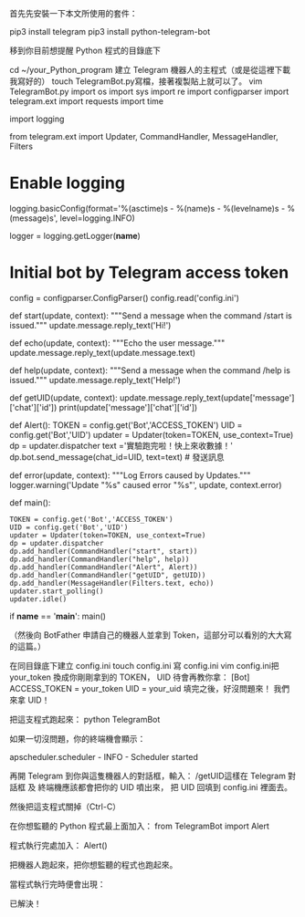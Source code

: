 
首先先安裝一下本文所使用的套件：

pip3 install telegram
pip3 install python-telegram-bot


移到你目前想提醒 Python 程式的目錄底下

cd ~/your_Python_program 
建立 Telegram 機器人的主程式（或是從這裡下載我寫好的）
touch TelegramBot.py寫檔，接著複製貼上就可以了。
vim TelegramBot.py
import os
import sys
import re
import configparser
import telegram.ext
import requests
import time


import logging

from telegram.ext import Updater, CommandHandler, MessageHandler, Filters

# Enable logging
logging.basicConfig(format='%(asctime)s - %(name)s - %(levelname)s - %(message)s',
                    level=logging.INFO)

logger = logging.getLogger(__name__)
# Initial bot by Telegram access token

config = configparser.ConfigParser()
config.read('config.ini')


def start(update, context):
    """Send a message when the command /start is issued."""
    update.message.reply_text('Hi!')

def echo(update, context):
    """Echo the user message."""
    update.message.reply_text(update.message.text)

def help(update, context):
    """Send a message when the command /help is issued."""
    update.message.reply_text('Help!')

def getUID(update, context):
    update.message.reply_text(update['message']['chat']['id'])
    print(update['message']['chat']['id'])

def Alert():
    TOKEN = config.get('Bot','ACCESS_TOKEN')
    UID = config.get('Bot','UID')
    updater = Updater(token=TOKEN, use_context=True)
    dp = updater.dispatcher
    text ='實驗跑完啦！快上來收數據！'
    dp.bot.send_message(chat_id=UID, text=text) # 發送訊息


def error(update, context):
    """Log Errors caused by Updates."""
    logger.warning('Update "%s" caused error "%s"', update, context.error)

def main():
    
    TOKEN = config.get('Bot','ACCESS_TOKEN')
    UID = config.get('Bot','UID')
    updater = Updater(token=TOKEN, use_context=True)
    dp = updater.dispatcher
    dp.add_handler(CommandHandler("start", start))
    dp.add_handler(CommandHandler("help", help))
    dp.add_handler(CommandHandler("Alert", Alert))
    dp.add_handler(CommandHandler("getUID", getUID))
    dp.add_handler(MessageHandler(Filters.text, echo))
    updater.start_polling()
    updater.idle()

if __name__ == '__main__':
    main()

（然後向 BotFather 申請自己的機器人並拿到 Token，這部分可以看別的大大寫的這篇。）

在同目錄底下建立 config.ini
touch config.ini
寫 config.ini
vim config.ini把 your_token 換成你剛剛拿到的 TOKEN，
UID 待會再教你拿：
[Bot]
ACCESS_TOKEN = your_token
UID = your_uid 
填完之後，好沒問題來！
我們來拿 UID！

把這支程式跑起來：
python TelegramBot


如果一切沒問題，你的終端機會顯示：

apscheduler.scheduler - INFO - Scheduler started


再開 Telegram 到你與這隻機器人的對話框，輸入：
/getUID這樣在 Telegram 對話框 及 終端機應該都會把你的 UID 噴出來，
把 UID 回填到 config.ini 裡面去。

然後把這支程式關掉（Ctrl-C）


在你想監聽的 Python 程式最上面加入：
from TelegramBot import Alert


程式執行完處加入：
Alert()


把機器人跑起來，把你想監聽的程式也跑起來。

當程式執行完時便會出現：







已解決！

